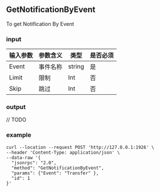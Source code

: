## GetNotificationByEvent

To get Notification By Event

### input

| 输入参数         | 参数含义       | 类型    | 是否必须  |
| ---------------- | -------------- | ------- |------   |
| Event |事件名称       | string | 是|
| Limit |限制 | Int | 否 |
| Skip |跳过 | Int | 否 |

### output

// TODO

### example

```
curl --location --request POST 'http://127.0.0.1:1926' \
--header 'Content-Type: application/json' \
--data-raw '{
  "jsonrpc": "2.0",
  "method": "GetNotificationByEvent",
  "params": {"Event": "Transfer" },
  "id": 1
}'
```




